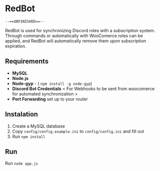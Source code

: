 # RedBot

   `--==UNFINISHED==--`

RedBot is used for synchronizing Discord roles with a subscription system.
Through commands or automatically with WooComerce roles can be applied, and RedBot will automatically remove them upon subscription expiration.

## Requirements

- **MySQL**
- **Node.js**
- **Node-gyp** - ( `npm install -g node-gyp`)
- **Discord Bot Credentials**
< For Webhooks to be sent from woocomerce for automated synchronization >
- **Port Forwarding** set up to your router

## Instalation

 1. Create a MySQL database
 2. Copy `config/config.example.ini` to `config/config.ini` and fill out
 3. Run `npm install`

## Run

 Run `node app.js`
